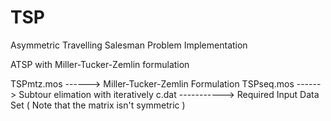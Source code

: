 # TSP
Asymmetric Travelling Salesman Problem Implementation

ATSP with Miller-Tucker-Zemlin formulation 


TSPmtz.mos ------> Miller-Tucker-Zemlin Formulation
TSPseq.mos ------> Subtour elimation with iteratively
c.dat -----------> Required Input Data Set ( Note that the matrix isn't symmetric )
